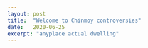 ```yaml
---
layout: post
title:  "Welcome to Chinmoy controversies"
date:   2020-06-25
excerpt: "anyplace actual dwelling"
---
```

